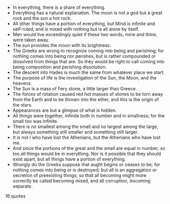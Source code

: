  - In everything, there is a share of everything.
 - Everything has a natural explanation. The moon is not a god but a great rock and the sun a hot rock.
 - All other things have a portion of everything, but Mind is infinite and self-ruled, and is mixed with nothing but is all alone by itself.
 - Men would live exceedingly quiet if these two words, mine and thine, were taken away.
 - The sun provides the moon with its brightness.
 - The Greeks are wrong to recognize coming into being and perishing; for nothing comes into being nor perishes, but is rather compounded or dissolved from things that are. So they would be right to call coming into being composition and perishing dissolution.
 - The descent into Hades is much the same from whatever place we start.
 - The purpose of life is the investigation of the Sun, the Moon, and the heavens.
 - The Sun is a mass of fiery stone, a little larger than Greece.
 - The forces of rotation caused red hot masses of stones to be torn away from the Earth and to be thrown into the ether, and this is the origin of the stars.
 - Appearances are but a glimpse of what is hidden.
 - All things were together, infinite both in number and in smallness; for the small too was infinite.
 - There is no smallest among the small and no largest among the large, but always something still smaller and something still larger.
 - It is not I who have lost the Athenians, but the Athenians who have lost me.
 - And since the portions of the great and the small are equal in number, so too all things would be in everything. Nor is it possible that they should exist apart, but all things have a portion of everything.
 - Wrongly do the Greeks suppose that aught begins or ceases to be; for nothing comes into being or is destroyed; but all is an aggregation or secretion of preexisting things; so that all becoming might more correctly be called becoming mixed, and all corruption, becoming separate.

16 quotes